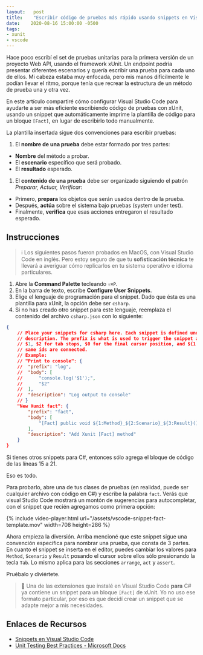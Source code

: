 ```yaml
---
layout:   post
title:    "Escribir código de pruebas más rápido usando snippets en Visual Studio Code"
date:    2020-08-16 15:00:00 -0500
tags:
- xunit
- vscode
---
```


Hace poco escribí el set de pruebas unitarias para la primera versión de un proyecto Web API, usando el framework xUnit. Un endpoint podría presentar diferentes escenarios y quería escribir una prueba para cada uno de ellos. Mi cabeza estaba muy enfocada, pero mis manos difícilmente le podían llevar el ritmo, porque tenía que recrear la estructura de un método de prueba una y otra vez.

En este artículo compartiré cómo configurar Visual Studio Code para ayudarte a ser más eficiente escribiendo código de pruebas con xUnit, usando un snippet que automáticamente imprime la plantilla de código para un bloque `[Fact]`, en lugar de escribirlo todo manualmente.

La plantilla insertada sigue dos convenciones para escribir pruebas:

1. El **nombre de una prueba** debe estar formado por tres partes:
- **Nombre** del método a probar.
- El **escenario** específico que será probado.
- El **resultado** esperado.

1. El **contenido de una prueba** debe ser organizado siguiendo el patrón *Preparar, Actuar, Verificar*:
- Primero, **prepara** los objetos que serán usados dentro de la prueba.
- Después, **actúa** sobre el sistema bajo pruebas (system under test).
- Finalmente, **verifica** que esas acciones entregaron el resultado esperado.

## Instrucciones

> ℹ️ Los siguientes pasos fueron probados en MacOS, con Visual Studio Code en inglés. Pero estoy seguro de que tu **sofisticación técnica** te llevará a averiguar cómo replicarlos en tu sistema operativo e idioma particulares.

1. Abre la **Command Palette** tecleando `⇧⌘P`.
2. En la barra de texto, escribe **Configure User Snippets**.
3. Elige el lenguaje de programación para el snippet. Dado que ésta es una plantilla para xUnit, la opción debe ser `csharp`.
4. Si no has creado otro snippet para este lenguaje, reemplaza el contenido del archivo `csharp.json` con lo siguiente:
```json
{
	// Place your snippets for csharp here. Each snippet is defined under a snippet name and has a prefix, body and 
	// description. The prefix is what is used to trigger the snippet and the body will be expanded and inserted. Possible variables are:
	// $1, $2 for tab stops, $0 for the final cursor position, and ${1:label}, ${2:another} for placeholders. Placeholders with the 
	// same ids are connected.
	// Example:
	// "Print to console": {
	// 	"prefix": "log",
	// 	"body": [
	// 		"console.log('$1');",
	// 		"$2"
	// 	],
	// 	"description": "Log output to console"
	// }
    "New Xunit fact": {
        "prefix": "fact",
        "body": [
            "[Fact] public void ${1:Method}_${2:Scenario}_${3:Result}()\n{\n\t// arrange\n\t$4\n\n\t// act\n\t$5\n\n\t// assert\n\t$6\n}"
        ],
        "description": "Add Xunit [Fact] method"
    }
}
```

Si tienes otros snippets para C#, entonces sólo agrega el bloque de código de las líneas 15 a 21. 

Eso es todo.

Para probarlo, abre una de tus clases de pruebas (en realidad, puede ser cualquier archivo con código en C#) y escribe la palabra `fact`. Verás que visual Studio Code mostrará un montón de sugerencias para autocompletar, con el snippet que recién agregamos como primera opción:


{% include video-player.html url="/assets/vscode-snippet-fact-template.mov" width=708 height=286 %}


Ahora empieza la diversión. Arriba mencioné que este snippet sigue una convención específica para nombrar una prueba, que consta de 3 partes. En cuanto el snippet se inserta en el editor, puedes cambiar los valores para `Method`, `Scenario` y `Result` posando el cursor sobre ellos sólo presionando la tecla `Tab`. Lo mismo aplica para las secciones `arrange`, `act` y `assert`.

Pruébalo y diviértete.

> 📄 Una de las extensiones que instalé en Visual Studio Code **para** C# ya contiene un snippet para un bloque `[Fact]` de xUnit. Yo no uso ese formato particular, por eso es que decidí crear un snippet que se adapte mejor a mis necesidades.

## Enlaces de Recursos
- [Snippets en Visual Studio Code](https://code.visualstudio.com/docs/editor/userdefinedsnippets)
- [Unit Testing Best Practices - Microsoft Docs](https://docs.microsoft.com/en-us/dotnet/core/testing/unit-testing-best-practices)